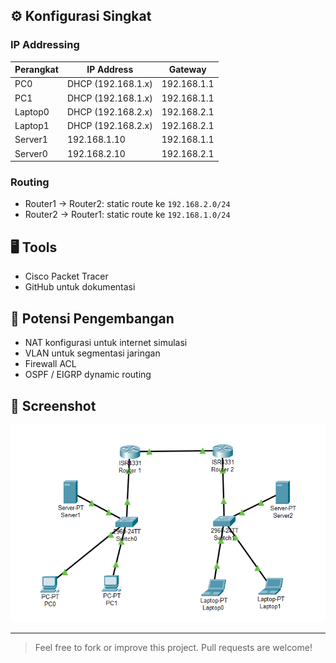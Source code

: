 
## ⚙️ Konfigurasi Singkat

### IP Addressing
| Perangkat     | IP Address       | Gateway        |
|---------------|------------------|----------------|
| PC0           | DHCP (192.168.1.x) | 192.168.1.1   |
| PC1           | DHCP (192.168.1.x) | 192.168.1.1   |
| Laptop0       | DHCP (192.168.2.x) | 192.168.2.1   |
| Laptop1       | DHCP (192.168.2.x) | 192.168.2.1   |
| Server1       | 192.168.1.10      | 192.168.1.1   |
| Server0       | 192.168.2.10      | 192.168.2.1   |

### Routing
- Router1 -> Router2: static route ke `192.168.2.0/24`
- Router2 -> Router1: static route ke `192.168.1.0/24`

## 🖥️ Tools

- Cisco Packet Tracer
- GitHub untuk dokumentasi

## 🚀 Potensi Pengembangan

- NAT konfigurasi untuk internet simulasi
- VLAN untuk segmentasi jaringan
- Firewall ACL
- OSPF / EIGRP dynamic routing

## 📸 Screenshot
![alt text](topologi.png)

---

> Feel free to fork or improve this project. Pull requests are welcome!
